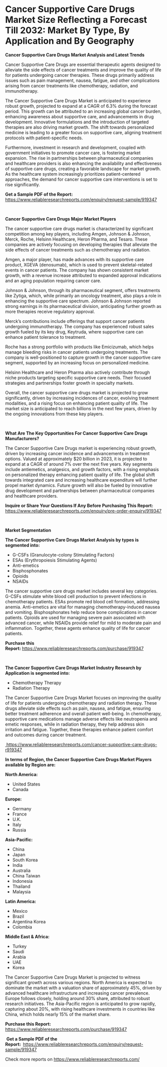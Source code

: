 <p><h1>Cancer Supportive Care Drugs Market Size Reflecting a Forecast Till 2032: Market By Type, By Application and By Geography</h1></p><p><strong>Cancer Supportive Care Drugs Market Analysis and Latest Trends</strong></p>
<p><p>Cancer Supportive Care Drugs are essential therapeutic agents designed to alleviate the side effects of cancer treatments and improve the quality of life for patients undergoing cancer therapies. These drugs primarily address issues such as pain management, nausea, fatigue, and other complications arising from cancer treatments like chemotherapy, radiation, and immunotherapy. </p><p>The Cancer Supportive Care Drugs Market is anticipated to experience robust growth, projected to expand at a CAGR of 6.3% during the forecast period. This growth can be attributed to an increasing global cancer burden, enhancing awareness about supportive care, and advancements in drug development. Innovative formulations and the introduction of targeted therapies are also driving market growth. The shift towards personalized medicine is leading to a greater focus on supportive care, aligning treatment protocols with patient-specific needs. </p><p>Furthermore, investment in research and development, coupled with government initiatives to promote cancer care, is fostering market expansion. The rise in partnerships between pharmaceutical companies and healthcare providers is also enhancing the availability and effectiveness of supportive care drugs, creating a favorable landscape for market growth. As the healthcare system increasingly prioritizes patient-centered approaches, the demand for cancer supportive care interventions is set to rise significantly.</p></p>
<p><strong>Get a Sample PDF of the Report:&nbsp;</strong> <a href="https://www.reliableresearchreports.com/enquiry/request-sample/919347?utm_campaign=3111&utm_medium=2&utm_source=Github&utm_content=ia&utm_term=07032025&utm_id=cancer-supportive-care-drugs">https://www.reliableresearchreports.com/enquiry/request-sample/919347</a></p>
<p>&nbsp;</p>
<p><strong>Cancer Supportive Care Drugs Major Market Players</strong></p>
<p><p>The cancer supportive care drugs market is characterized by significant competition among key players, including Amgen, Johnson & Johnson, Merck, Roche, Helsinn Healthcare, Heron Pharma, and Tesaro. These companies are actively focusing on developing therapies that alleviate the side effects of cancer treatments such as chemotherapy and radiation.</p><p>Amgen, a major player, has made advances with its supportive care product, XGEVA (denosumab), which is used to prevent skeletal-related events in cancer patients. The company has shown consistent market growth, with a revenue increase attributed to expanded approval indications and an aging population requiring cancer care.</p><p>Johnson & Johnson, through its pharmaceutical segment, offers treatments like Zytiga, which, while primarily an oncology treatment, also plays a role in enhancing the supportive care spectrum. Johnson & Johnson reported strong earnings in its pharmaceutical division, anticipating further growth as more therapies receive regulatory approval.</p><p>Merck’s contributions include offerings that support cancer patients undergoing immunotherapy. The company has experienced robust sales growth fueled by its key drug, Keytruda, where supportive care can enhance patient tolerance to treatment.</p><p>Roche has a strong portfolio with products like Emicizumab, which helps manage bleeding risks in cancer patients undergoing treatments. The company is well-positioned to capture growth in the cancer supportive care segment, supported by an increasing focus on personalized medicine.</p><p>Helsinn Healthcare and Heron Pharma also actively contribute through niche products targeting specific supportive care needs. Their focused strategies and partnerships foster growth in specialty markets.</p><p>Overall, the cancer supportive care drugs market is projected to grow significantly, driven by increasing incidences of cancer, evolving treatment modalities, and a rising focus on enhancing patient quality of life. The market size is anticipated to reach billions in the next few years, driven by the ongoing innovations from these key players.</p></p>
<p>&nbsp;</p>
<p><strong>What Are The Key Opportunities For Cancer Supportive Care Drugs Manufacturers?</strong></p>
<p><p>The Cancer Supportive Care Drugs market is experiencing robust growth, driven by increasing cancer incidence and advancements in treatment options. Valued at approximately $20 billion in 2023, it is projected to expand at a CAGR of around 7% over the next five years. Key segments include antiemetics, analgesics, and growth factors, with a rising emphasis on personalized therapy enhancing patient quality of life. The global shift towards integrated care and increasing healthcare expenditure will further propel market dynamics. Future growth will also be fueled by innovative drug development and partnerships between pharmaceutical companies and healthcare providers.</p></p>
<p><strong>Inquire or Share Your Questions If Any Before Purchasing This Report:</strong> <a href="https://www.reliableresearchreports.com/enquiry/pre-order-enquiry/919347?utm_campaign=3111&utm_medium=2&utm_source=Github&utm_content=ia&utm_term=07032025&utm_id=cancer-supportive-care-drugs">https://www.reliableresearchreports.com/enquiry/pre-order-enquiry/919347</a></p>
<p>&nbsp;</p>
<p><strong>Market Segmentation</strong></p>
<p><strong>The Cancer Supportive Care Drugs Market Analysis by types is segmented into:</strong></p>
<p><ul><li>G-CSFs (Granulocyte-colony Stimulating Factors)</li><li>ESAs (Erythropoiesis Stimulating Agents)</li><li>Anti-emetics</li><li>Bisphosphonates</li><li>Opioids</li><li>NSAIDs</li></ul></p>
<p><p>The cancer supportive care drugs market includes several key categories. G-CSFs stimulate white blood cell production to prevent infections in chemotherapy patients. ESAs promote red blood cell formation, addressing anemia. Anti-emetics are vital for managing chemotherapy-induced nausea and vomiting. Bisphosphonates help reduce bone complications in cancer patients. Opioids are used for managing severe pain associated with advanced cancer, while NSAIDs provide relief for mild to moderate pain and inflammation. Together, these agents enhance quality of life for cancer patients.</p></p>
<p><strong>Purchase this Report:&nbsp;</strong><a href="https://www.reliableresearchreports.com/purchase/919347?utm_campaign=3111&utm_medium=2&utm_source=Github&utm_content=ia&utm_term=07032025&utm_id=cancer-supportive-care-drugs">https://www.reliableresearchreports.com/purchase/919347</a></p>
<p>&nbsp;</p>
<p><strong>The Cancer Supportive Care Drugs Market Industry Research by Application is segmented into:</strong></p>
<p><ul><li>Chemotherapy Therapy</li><li>Radiation Therapy</li></ul></p>
<p><p>The Cancer Supportive Care Drugs Market focuses on improving the quality of life for patients undergoing chemotherapy and radiation therapy. These drugs alleviate side effects such as pain, nausea, and fatigue, ensuring better treatment adherence and overall patient well-being. In chemotherapy, supportive care medications manage adverse effects like neutropenia and emetic responses, while in radiation therapy, they help address skin irritation and fatigue. Together, these therapies enhance patient comfort and outcomes during cancer treatment.</p></p>
<p><a href="https://www.reliableresearchreports.com/cancer-supportive-care-drugs-r919347?utm_campaign=3111&utm_medium=2&utm_source=Github&utm_content=ia&utm_term=07032025&utm_id=cancer-supportive-care-drugs">&nbsp;https://www.reliableresearchreports.com/cancer-supportive-care-drugs-r919347</a></p>
<p><strong>In terms of Region, the Cancer Supportive Care Drugs Market Players available by Region are:</strong></p>
<p>
    <p> <strong> North America: </strong>
        <ul>
            <li>United States</li>
            <li>Canada</li>
        </ul>
        </p> 
    <p> <strong> Europe: </strong>
        <ul>
            <li>Germany</li>
            <li>France</li>
            <li>U.K.</li>
            <li>Italy</li>
            <li>Russia</li>
        </ul>
        </p> 
    <p> <strong> Asia-Pacific: </strong>
        <ul>
            <li>China</li>
            <li>Japan</li>
            <li>South Korea</li>
            <li>India</li>
            <li>Australia</li>
            <li>China Taiwan</li>
            <li>Indonesia</li>
            <li>Thailand</li>
            <li>Malaysia</li>
        </ul>
        </p> 
    <p> <strong> Latin America: </strong>
        <ul>
            <li>Mexico</li>
            <li>Brazil</li>
            <li>Argentina Korea</li>
            <li>Colombia</li>
        </ul>
        </p> 
    <p> <strong> Middle East & Africa: </strong>
        <ul>
            <li>Turkey</li>
            <li>Saudi</li>
            <li>Arabia</li>
            <li>UAE</li>
            <li>Korea</li>
        </ul>
    </p>
    </p>
<p><p>The Cancer Supportive Care Drugs Market is projected to witness significant growth across various regions. North America is expected to dominate the market with a valuation share of approximately 45%, driven by advanced healthcare infrastructure and increasing cancer prevalence. Europe follows closely, holding around 30% share, attributed to robust research initiatives. The Asia-Pacific region is anticipated to grow rapidly, capturing about 20%, with rising healthcare investments in countries like China, which holds nearly 15% of the market share.</p></p>
<p><strong>Purchase this Report: </strong><a href="https://www.reliableresearchreports.com/purchase/919347?utm_campaign=3111&utm_medium=2&utm_source=Github&utm_content=ia&utm_term=07032025&utm_id=cancer-supportive-care-drugs">https://www.reliableresearchreports.com/purchase/919347</a></p>
<p>&nbsp;<strong>Get a Sample PDF of the Report:&nbsp;&nbsp;</strong><a href="https://www.reliableresearchreports.com/enquiry/request-sample/919347?utm_campaign=3111&utm_medium=2&utm_source=Github&utm_content=ia&utm_term=07032025&utm_id=cancer-supportive-care-drugs">https://www.reliableresearchreports.com/enquiry/request-sample/919347</a></p>
<p><strong></strong></p>
<p>Check more reports on <a href="https://www.reliableresearchreports.com/?utm_campaign=3111&utm_medium=2&utm_source=Github&utm_content=ia&utm_term=07032025&utm_id=cancer-supportive-care-drugs">https://www.reliableresearchreports.com/</a></p>